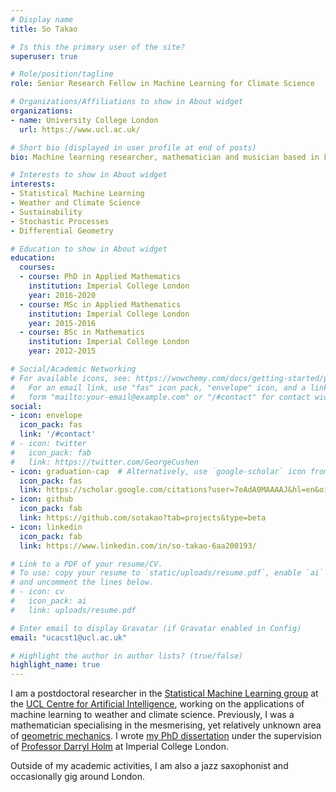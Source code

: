 ```yaml
---
# Display name
title: So Takao

# Is this the primary user of the site?
superuser: true

# Role/position/tagline
role: Senior Research Fellow in Machine Learning for Climate Science

# Organizations/Affiliations to show in About widget
organizations:
- name: University College London
  url: https://www.ucl.ac.uk/

# Short bio (displayed in user profile at end of posts)
bio: Machine learning researcher, mathematician and musician based in London. 

# Interests to show in About widget
interests:
- Statistical Machine Learning
- Weather and Climate Science
- Sustainability
- Stochastic Processes
- Differential Geometry

# Education to show in About widget
education:
  courses:
  - course: PhD in Applied Mathematics
    institution: Imperial College London
    year: 2016-2020
  - course: MSc in Applied Mathematics
    institution: Imperial College London
    year: 2015-2016
  - course: BSc in Mathematics
    institution: Imperial College London
    year: 2012-2015

# Social/Academic Networking
# For available icons, see: https://wowchemy.com/docs/getting-started/page-builder/#icons
#   For an email link, use "fas" icon pack, "envelope" icon, and a link in the
#   form "mailto:your-email@example.com" or "/#contact" for contact widget.
social:
- icon: envelope
  icon_pack: fas
  link: '/#contact'
# - icon: twitter
#   icon_pack: fab
#   link: https://twitter.com/GeorgeCushen
- icon: graduation-cap  # Alternatively, use `google-scholar` icon from `ai` icon pack
  icon_pack: fas
  link: https://scholar.google.com/citations?user=7eAdA0MAAAAJ&hl=en&oi=ao
- icon: github
  icon_pack: fab
  link: https://github.com/sotakao?tab=projects&type=beta
- icon: linkedin
  icon_pack: fab
  link: https://www.linkedin.com/in/so-takao-6aa200193/

# Link to a PDF of your resume/CV.
# To use: copy your resume to `static/uploads/resume.pdf`, enable `ai` icons in `params.toml`, 
# and uncomment the lines below.
# - icon: cv
#   icon_pack: ai
#   link: uploads/resume.pdf

# Enter email to display Gravatar (if Gravatar enabled in Config)
email: "ucacst1@ucl.ac.uk"

# Highlight the author in author lists? (true/false)
highlight_name: true
---
```


I am a postdoctoral researcher in the [Statistical Machine Learning group](https://sml-group.cc/) at the [UCL Centre for Artificial Intelligence](https://www.ucl.ac.uk/ai-centre/), working on the applications of machine learning to weather and climate science. Previously, I was a mathematician specialising in the mesmerising, yet relatively unknown area of [geometric mechanics](https://en.wikipedia.org/wiki/Geometric_mechanics). I wrote [my PhD dissertation](https://ethos.bl.uk/OrderDetails.do?uin=uk.bl.ethos.832210) under the supervision of [Professor Darryl Holm](https://www.ma.imperial.ac.uk/~dholm/) at Imperial College London.

Outside of my academic activities, I am also a jazz saxophonist and occasionally gig around London.

<!-- {{< icon name="download" pack="fas" >}} Download my {{< staticref "uploads/demo_resume.pdf" "newtab" >}}resumé{{< /staticref >}}. -->
